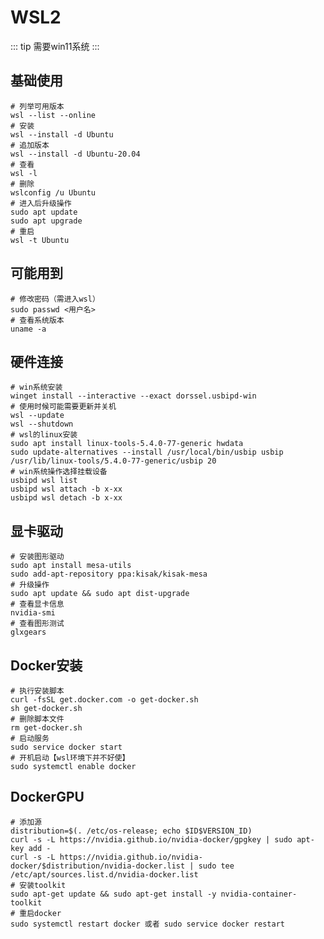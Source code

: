 # WSL2
::: tip
需要win11系统
:::
## 基础使用
```shell:no-line-numbers
# 列举可用版本
wsl --list --online
# 安装
wsl --install -d Ubuntu
# 追加版本
wsl --install -d Ubuntu-20.04
# 查看
wsl -l
# 删除
wslconfig /u Ubuntu
# 进入后升级操作
sudo apt update
sudo apt upgrade
# 重启
wsl -t Ubuntu
```

## 可能用到
```shell:no-line-numbers
# 修改密码（需进入wsl）
sudo passwd <用户名>
# 查看系统版本
uname -a
```

## 硬件连接
```shell:no-line-numbers
# win系统安装
winget install --interactive --exact dorssel.usbipd-win
# 使用时候可能需要更新并关机
wsl --update
wsl --shutdown
# wsl的linux安装
sudo apt install linux-tools-5.4.0-77-generic hwdata
sudo update-alternatives --install /usr/local/bin/usbip usbip /usr/lib/linux-tools/5.4.0-77-generic/usbip 20
# win系统操作选择挂载设备
usbipd wsl list
usbipd wsl attach -b x-xx
usbipd wsl detach -b x-xx
```

## 显卡驱动
```shell:no-line-numbers
# 安装图形驱动
sudo apt install mesa-utils
sudo add-apt-repository ppa:kisak/kisak-mesa
# 升级操作
sudo apt update && sudo apt dist-upgrade
# 查看显卡信息
nvidia-smi
# 查看图形测试
glxgears
```

## Docker安装
```shell:no-line-numbers
# 执行安装脚本
curl -fsSL get.docker.com -o get-docker.sh
sh get-docker.sh
# 删除脚本文件
rm get-docker.sh
# 启动服务
sudo service docker start
# 开机启动【wsl环境下并不好使】
sudo systemctl enable docker
```

## DockerGPU
```shell:no-line-numbers
# 添加源
distribution=$(. /etc/os-release; echo $ID$VERSION_ID)
curl -s -L https://nvidia.github.io/nvidia-docker/gpgkey | sudo apt-key add -
curl -s -L https://nvidia.github.io/nvidia-docker/$distribution/nvidia-docker.list | sudo tee /etc/apt/sources.list.d/nvidia-docker.list
# 安装toolkit
sudo apt-get update && sudo apt-get install -y nvidia-container-toolkit
# 重启docker
sudo systemctl restart docker 或者 sudo service docker restart
```
